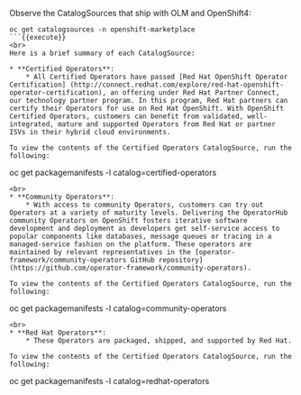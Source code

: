 Observe the CatalogSources that ship with OLM and OpenShift4:

```
oc get catalogsources -n openshift-marketplace
```{{execute}}
<br>
Here is a brief summary of each CatalogSource:

* **Certified Operators**:
    * All Certified Operators have passed [Red Hat OpenShift Operator Certification] (http://connect.redhat.com/explore/red-hat-openshift-operator-certification), an offering under Red Hat Partner Connect, our technology partner program. In this program, Red Hat partners can certify their Operators for use on Red Hat OpenShift. With OpenShift Certified Operators, customers can benefit from validated, well-integrated, mature and supported Operators from Red Hat or partner ISVs in their hybrid cloud environments.

To view the contents of the Certified Operators CatalogSource, run the following:

```
oc get packagemanifests -l catalog=certified-operators
```{{execute}}
<br>
* **Community Operators**:
    * With access to community Operators, customers can try out Operators at a variety of maturity levels. Delivering the OperatorHub community Operators on OpenShift fosters iterative software development and deployment as developers get self-service access to popular components like databases, message queues or tracing in a managed-service fashion on the platform. These operators are maintained by relevant representatives in the [operator-framework/community-operators GitHub repository](https://github.com/operator-framework/community-operators).

To view the contents of the Certified Operators CatalogSource, run the following:

```
oc get packagemanifests -l catalog=community-operators
```{{execute}}
<br>
* **Red Hat Operators**:
    * These Operators are packaged, shipped, and supported by Red Hat.

To view the contents of the Certified Operators CatalogSource, run the following:

```
oc get packagemanifests -l catalog=redhat-operators
```{{execute}}